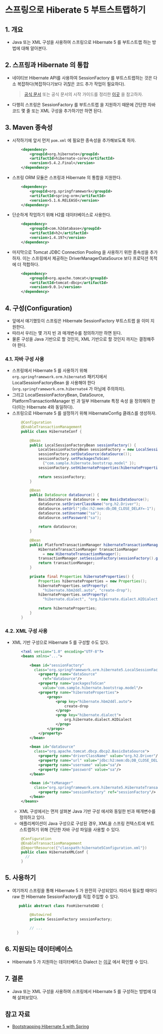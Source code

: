 # 스프링으로 Hiberate 5 부트스트랩하기

## 1. 개요
* Java 또는 XML 구성을 사용하여 스프링으로 Hibernate 5 를 부트스트랩 하는 방법에 대해 알아본다.


## 2. 스프링과 Hibernate 의 통합
* 네이티브 Hibernate API를 사용하여 SessionFactory 를 부트스트랩하는 것은 다소 복잡하다(복잡하다기보다 귀찮은 코드 추가 작업이 필요하다).
  > [공식 문서](https://docs.jboss.org/hibernate/orm/5.2/userguide/html_single/Hibernate_User_Guide.html#bootstrap-native) 또는 공식 문서의 시작 가이드를 정리한 [이곳](https://github.com/bky373/line-wiki/blob/main/Hibernate/Hibernate%20시작%20가이드.md) 을 참고하자.
* 다행히 스프링은 SessionFactory 를 부트스트랩 을 지원하기 때문에 간단한 자바 코드 몇 줄 또는 XML 구성을 추가하기만 하면 된다.


## 3. Maven 종속성
* 시작하기에 앞서 먼저 `pom.xml` 에 필요한 종속성을 추가해보도록 하자.
    ```xml
        <dependency>
            <groupId>org.hibernate</groupId>
            <artifactId>hibernate-core</artifactId>
            <version>5.4.2.Final</version>
        </dependency>
    ```
* 스프링 ORM 모듈은 스프링과 Hibernate 의 통합을 지원한다.
    ```xml
        <dependency>
            <groupId>org.springframework</groupId>
            <artifactId>spring-orm</artifactId>
            <version>5.1.6.RELEASE</version>
        </dependency>
    ```
* 단순하게 작업하기 위해 H2를 데이터베이스로 사용한다.
    ```xml
        <dependency>
            <groupId>com.h2database</groupId> 
            <artifactId>h2</artifactId>
            <version>1.4.197</version>
        </dependency>
    ```
* 마지막으로 Tomcat JDBC Connection Pooling 을 사용하기 위한 종속성을 추가하자. 이는 스프링에서 제공하는 DriverManagerDataSource 보다 프로덕션 목적에 더 적합하다.
    ```xml
        <dependency>
            <groupId>org.apache.tomcat</groupId>
            <artifactId>tomcat-dbcp</artifactId>
            <version>9.0.1</version>
        </dependency>
    ```

## 4. 구성(Configuration)
* 앞에서 얘기했듯이 스프링은 Hibernate SessionFactory 부트스트랩 을 이미 지원한다.
* 따라서 우리는 몇 가지 빈 과 매개변수를 정의하기만 하면 된다.
* 물론 구성을 Java 기반으로 할 것인지, XML 기반으로 할 것인지 까지는 결정해주야 한다.

### 4.1. 자바 구성 사용
* 스프링에서 Hibernate 5 를 사용하기 위해 `org.springframework.orm.hibernate5` 패키지에서 LocalSessionFactoryBean 을 사용해야 한다(`org.springframework.orm.hibernate4` 가 아님에 주의하자).
* 그리고 LocalSessionFactoryBean, DataSource, PlatformTransactionManager 빈 과 일부 Hibernate 특정 속성 을 정의해야 한다(이는 Hibernate 4와 동일하다).
* 스프링으로 Hibernate 5 를 설정하기 위해 HibernateConfig 클래스를 생성하자.
    ```java
        @Configuration
        @EnableTransactionManagement
        public class HibernateConf {
        
            @Bean
            public LocalSessionFactoryBean sessionFactory() {
                LocalSessionFactoryBean sessionFactory = new LocalSessionFactoryBean();
                sessionFactory.setDataSource(dataSource());
                sessionFactory.setPackagesToScan(
                  {"com.sample.hibernate.bootstrap.model" });
                sessionFactory.setHibernateProperties(hibernateProperties());
        
                return sessionFactory;
            }
        
            @Bean
            public DataSource dataSource() {
                BasicDataSource dataSource = new BasicDataSource();
                dataSource.setDriverClassName("org.h2.Driver");
                dataSource.setUrl("jdbc:h2:mem:db;DB_CLOSE_DELAY=-1");
                dataSource.setUsername("sa");
                dataSource.setPassword("sa");
        
                return dataSource;
            }
        
            @Bean
            public PlatformTransactionManager hibernateTransactionManager() {
                HibernateTransactionManager transactionManager
                  = new HibernateTransactionManager();
                transactionManager.setSessionFactory(sessionFactory().getObject());
                return transactionManager;
            }
        
            private final Properties hibernateProperties() {
                Properties hibernateProperties = new Properties();
                hibernateProperties.setProperty(
                  "hibernate.hbm2ddl.auto", "create-drop");
                hibernateProperties.setProperty(
                  "hibernate.dialect", "org.hibernate.dialect.H2Dialect");
        
                return hibernateProperties;
            }
        }
    ```

### 4.2. XML 구성 사용
* XML 기반 구성으로 Hibernate 5 를 구성할 수도 있다.
    ```xml
        <?xml version="1.0" encoding="UTF-8"?>
        <beans xmlns="...">
        
            <bean id="sessionFactory" 
              class="org.springframework.orm.hibernate5.LocalSessionFactoryBean">
                <property name="dataSource" 
                  ref="dataSource"/>
                <property name="packagesToScan" 
                  value="com.sample.hibernate.bootstrap.model"/>
                <property name="hibernateProperties">
                    <props>
                        <prop key="hibernate.hbm2ddl.auto">
                            create-drop
                        </prop>
                        <prop key="hibernate.dialect">
                            org.hibernate.dialect.H2Dialect
                        </prop>
                    </props>
                </property>
            </bean>
        
            <bean id="dataSource" 
              class="org.apache.tomcat.dbcp.dbcp2.BasicDataSource">
                <property name="driverClassName" value="org.h2.Driver"/>
                <property name="url" value="jdbc:h2:mem:db;DB_CLOSE_DELAY=-1"/>
                <property name="username" value="sa"/>
                <property name="password" value="sa"/>
            </bean>
        
            <bean id="txManager" 
              class="org.springframework.orm.hibernate5.HibernateTransactionManager">
                <property name="sessionFactory" ref="sessionFactory"/>
            </bean>
        </beans>
    ```
    * XML 구성에서는 먼저 살펴본 Java 기반 구성 에서와 동일한 빈과 매개변수를 정의하고 있다. 
    * 애플리케이션이 Java 구성으로 구성된 경우, XML을 스프링 컨텍스트에 부트스트랩하기 위해 간단한 자바 구성 파일을 사용할 수 있다.
    ```java
        @Configuration
        @EnableTransactionManagement
        @ImportResource({"classpath:hibernate5Configuration.xml"})
        public class HibernateXMLConf {
          //
        }
    ```
  

## 5. 사용하기
* 여기까지 스프링을 통해 Hibernate 5 가 완전히 구성되었다. 따라서 필요할 때마다 raw 한 Hibernate SessionFactory를 직접 주입할 수 있다.
    ```java
       public abstract class FooHibernateDAO {

            @Autowired
            private SessionFactory sessionFactory;
        
            // ...
      }
    ```
  
## 6. 지원되는 데이터베이스
* Hibernate 5 가 지원하는 데이터베이스 Dialect 는 [이곳](https://docs.jboss.org/hibernate/orm/5.2/userguide/html_single/Hibernate_User_Guide.html#database-dialect) 에서 확인할 수 있다.

## 7. 결론
* Java 또는 XML 구성을 사용하여 스프링에서 Hibernate 5 를 구성하는 방법에 대해 살펴보았다. 


## 참고 자료
* [Bootstrapping Hibernate 5 with Spring
  ](https://www.baeldung.com/hibernate-5-spring)
